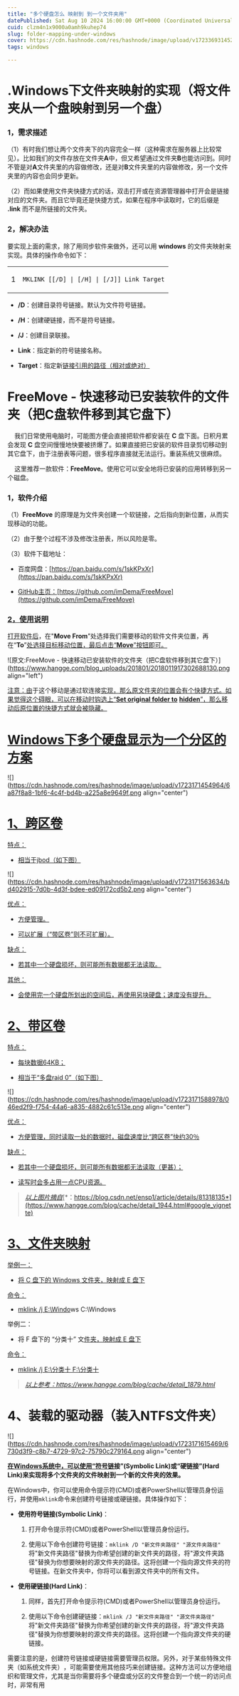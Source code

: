 ```yaml
---
title: "多个硬盘怎么 映射到 到一个文件夹用"
datePublished: Sat Aug 10 2024 16:00:00 GMT+0000 (Coordinated Universal Time)
cuid: clzm4n1x9000a0amh9kuhep74
slug: folder-mapping-under-windows
cover: https://cdn.hashnode.com/res/hashnode/image/upload/v1723369314527/870fce9d-9f1a-4cc1-a48d-87193b321d3a.jpeg
tags: windows

---
```


# .Windows下文件夹映射的实现（将文件夹从一个盘映射到另一个盘）

### 1，需求描述

（1）有时我们想让两个文件夹下的内容完全一样（这种需求在服务器上比较常见）。比如我们的文件存放在文件夹**A**中，但又希望通过文件夹**B**也能访问到。同时不管是对**A**文件夹里的内容做修改，还是对**B**文件夹里的内容做修改，另一个文件夹里的内容也会同步更新。

（2）而如果使用文件夹快捷方式的话，双击打开或在资源管理器中打开会是链接对应的文件夹。而且它毕竟还是快捷方式，如果在程序中读取时，它的后缀是 **.link** 而不是所链接的文件夹。  

### 2，解决办法

要实现上面的需求，除了用同步软件来做外，还可以用 **windows** 的文件夹映射来实现。具体的操作命令如下：

<table><tbody><tr><td colspan="1" rowspan="1"><p>1</p></td><td colspan="1" rowspan="1"><p><code>MKLINK [[/D] | [/H] | [/J]] Link Target</code></p></td></tr></tbody></table>

* **/D**：创建目录符号链接。默认为文件符号链接。
    
* **/H**：创建硬链接，而不是符号链接。
    
* **/J**：创建目录联接。
    
* **Link**：指定新的符号链接名称。
    
* **Target**：指定新[链接引用的路径（相对或绝对）](https://www.hangge.com/)
    

# FreeMove - 快速移动已安装软件的文件夹（把C盘软件移到其它盘下）

    我们日常使用电脑时，可能图方便会直接把软件都安装在 **C** 盘下面。日积月累会发现 **C** 盘空间慢慢地快要被挤爆了。如果直接把已安装的软件目录剪切移动到其它盘下，由于注册表等问题，很多程序直接就无法运行。重装系统又很麻烦。

    这里推荐一款软件：**FreeMove**。使用它可以安全地将已安装的应用转移到另一个磁盘。

### 1，软件介绍

（1）**FreeMove** 的原理是为文件夹创建一个软链接，之后指向到新位置，从而实现移动的功能。

（2）由于整个过程不涉及修改注册表，所以风险是零。

（3）软件下载地址：

* 百度网盘：[https://pan.baidu.com/s/1skKPxXr](https://pan.baidu.com/s/1skKPxXr)
    
* [GitHub主页：](https://pan.baidu.com/s/1skKPxXr)[https://github.com/imDema/FreeMove](https://github.com/imDema/FreeMove)
    

### [2，使用说明](https://github.com/imDema/FreeMove)

[打开软件后](https://github.com/imDema/FreeMove)，在"**Move From**”处选择我们需要移动的软件文件夹位置，再在“**To**”[处选择目标移动位置，最后点击“**Move**”按钮即可。](https://pan.baidu.com/s/1skKPxXr)

![原文:FreeMove - 快速移动已安装软件的文件夹（把C盘软件移到其它盘下）](https://www.hangge.com/blog_uploads/201801/2018011917302688130.png align="left")

[注意：由](https://pan.baidu.com/s/1skKPxXr)于这个移动是通过软连接[实现，那么](https://github.com/imDema/FreeMove)[原文件夹的位置会有个快捷方式。如果觉得这个碍眼，可以在移动时钩选上“**Set or**](https://pan.baidu.com/s/1skKPxXr)**igi**[**nal folder to**](https://github.com/imDema/FreeMove) [**hidden**”，那么移动后原位置的快捷方式就会被隐藏。](https://pan.baidu.com/s/1skKPxXr)

# [Windows下多个硬盘显示为一个分区的方案](https://pan.baidu.com/s/1skKPxXr)

![](https://cdn.hashnode.com/res/hashnode/image/upload/v1723171454964/6a87f8a8-1bf6-4c4f-bd4b-a225a8e9649f.png align="center")

# [**1、跨区卷**](https://pan.baidu.com/s/1skKPxXr)

[特点：](https://pan.baidu.com/s/1skKPxXr)

* [相当](https://www.hangge.com/)[于jbod（如下图）](https://github.com/imDema/FreeMove)
    

![](https://cdn.hashnode.com/res/hashnode/image/upload/v1723171563634/bd402915-7d0b-4d3f-bdee-ed09172cd5b2.png align="center")

[优点：](https://github.com/imDema/FreeMove)

* [方便管理。](https://github.com/imDema/FreeMove)
    
* [可以](https://github.com/imDema/FreeMove)[扩展（“带区卷”则不可扩展）。](https://pan.baidu.com/s/1skKPxXr)
    

[缺点：](https://pan.baidu.com/s/1skKPxXr)

* [若其中一个硬](https://pan.baidu.com/s/1skKPxXr)[盘损坏，则可能所有数据](https://www.hangge.com/)[都无法读取。](https://github.com/imDema/FreeMove)
    

[其他：](https://github.com/imDema/FreeMove)

* [会使用完一个硬盘所划出的空间后，再](https://github.com/imDema/FreeMove)[使用另块硬盘；速度没](https://www.hangge.com/)[有提升。](https://www.hangge.com/blog/cache/detail_1944.html#google_vignette)
    

# [**2、带区卷**](https://www.hangge.com/blog/cache/detail_1944.html#google_vignette)

[特点：](https://www.hangge.com/blog/cache/detail_1944.html#google_vignette)

* [每块数据64KB；](https://pan.baidu.com/s/1skKPxXr)
    
* [相当于“多盘raid 0”（如下](https://pan.baidu.com/s/1skKPxXr)[图）](https://www.hangge.com/blog/cache/detail_1944.html#google_vignette)
    

![](https://cdn.hashnode.com/res/hashnode/image/upload/v1723171588978/046ed2f9-f754-44a6-a835-4882c61c513e.png align="center")

[优点](https://www.hangge.com/blog/cache/detail_1944.html#google_vignette)[：](https://github.com/imDema/FreeMove)

* [方便管理，同时读取一处的数据时，磁盘速度比“跨区卷”快约3](https://github.com/imDema/FreeMove)[0％](https://www.hangge.com/blog/cache/detail_1944.html#google_vignette)
    

[缺点：](https://www.hangge.com/blog/cache/detail_1944.html#google_vignette)

* [若其中一个硬盘损坏，则可能所有数据都无法读取（更甚）；](https://www.hangge.com/blog/cache/detail_1944.html#google_vignette)
    
* [读写时会多占用一点CPU](https://www.hangge.com/blog/cache/detail_1944.html#google_vignette)[资源。](https://www.hangge.com/)
    

> [*以上图片摘自*](https://www.hangge.com/)[*：https://blog.csdn.net/ensp1/article/details/81318135*](https://www.hangge.com/blog/cache/detail_1944.html#google_vignette)

# [**3、文件**](https://www.hangge.com/blog/cache/detail_1944.html#google_vignette)[**夹映射**](https://www.hangge.com/blog/cache/detail_1879.html)

[举例一：](https://www.hangge.com/blog/cache/detail_1944.html#google_vignette)

* [将 C 盘下的 Windows 文件夹](https://www.hangge.com/blog/cache/detail_1944.html#google_vignette)[，映射成 E 盘下](https://www.hangge.com/)
    

[命](https://www.hangge.com/)[令：](https://www.hangge.com/blog/cache/detail_1944.html#google_vignette)

* [mklink /j E:\\Windo](https://www.hangge.com/blog/cache/detail_1944.html#google_vignette)ws C:\\Windows
    

举例二：

* 将 F 盘下的 “分类十” 文[件夹，映射成 E 盘下](https://www.hangge.com/blog/cache/detail_1944.html#google_vignette)
    

[命令：](https://www.hangge.com/blog/cache/detail_1944.html#google_vignette)

* [mklink /j E:\\分类十 F:\\分类十](https://www.hangge.com/blog/cache/detail_1944.html#google_vignette)
    

> [*以上参考：https://www*](https://www.hangge.com/blog/cache/detail_1944.html#google_vignette)[*.hangge.com/blog/cache/detail\_1879.html*](https://www.hangge.com/blog/cache/detail_1879.html)

# **4、装载的驱动器（装入NTFS文件夹）**

![](https://cdn.hashnode.com/res/hashnode/image/upload/v1723171615469/6730d3f9-c8b7-4729-97c2-75790c279164.png align="center")

[**在Windows系统中，‌可以使用“符号链**](https://www.cnblogs.com/xiaohi/p/15321421.html)**接”(Symbolic Link)或“硬链接”(Hard Link)来实现将多个文件夹的文件映射到一个新的文件夹的效果。‌**

在Windows中，‌你可以使用命令提示符(CMD)或者PowerShell以管理员身份运行，‌并使用`mklink`命令来创建符号链接或硬链接。‌具体操作如下：‌

* **使用符号链接(Symbolic Link)**：‌
    
    1. 打开命令提示符(CMD)或者PowerShell以管理员身份运行。‌
        
    2. 使用以下命令创建符号链接：‌`mklink /D "新文件夹路径" "源文件夹路径"`  
        将"新文件夹路径"替换为你希望创建的新文件夹的路径，‌将"源文件夹路径"替换为你想要映射的源文件夹的路径。‌这将创建一个指向源文件夹的符号链接。‌在新文件夹中，‌你将可以看到源文件夹中的所有文件。‌
        
* **使用硬链接(Hard Link)**：‌
    
    1. 同样，‌首先打开命令提示符(CMD)或者PowerShell以管理员身份运行。‌
        
    2. 使用以下命令创建硬链接：‌`mklink /J "新文件夹路径" "源文件夹路径"`  
        将"新文件夹路径"替换为你希望创建的新文件夹的路径，‌将"源文件夹路径"替换为你想要映射的源文件夹的路径。‌这将创建一个指向源文件夹的硬链接。‌
        

需要注意的是，‌创建符号链接或硬链接需要管理员权限。‌另外，‌对于某些特殊文件夹（‌如系统文件夹）‌，‌可能需要使用其他技巧来创建链接。‌这种方法可以方便地组织和管理文件，‌尤其是当你需要将多个硬盘或分区的文件整合到一个统一的访问点时，‌非常有用
